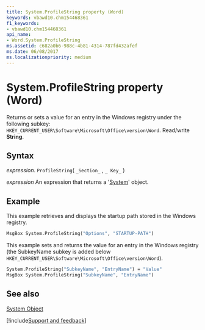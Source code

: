 ```yaml
---
title: System.ProfileString property (Word)
keywords: vbawd10.chm154468361
f1_keywords:
- vbawd10.chm154468361
api_name:
- Word.System.ProfileString
ms.assetid: c682a0b6-988c-4b81-4314-787fd432afef
ms.date: 06/08/2017
ms.localizationpriority: medium
---
```



# System.ProfileString property (Word)

Returns or sets a value for an entry in the Windows registry under the following subkey: `HKEY_CURRENT_USER\Software\Microsoft\Office\version\Word`. Read/write **String**.


## Syntax

_expression_. `ProfileString`( `_Section_` , `_ Key_` )

 _expression_ An expression that returns a '[System](Word.System.md)' object.


## Example

This example retrieves and displays the startup path stored in the Windows registry.


```vb
MsgBox System.ProfileString("Options", "STARTUP-PATH")
```

This example sets and returns the value for an entry in the Windows registry (the SubkeyName subkey is added below `HKEY_CURRENT_USER\Software\Microsoft\Office\version\Word`).




```vb
System.ProfileString("SubkeyName", "EntryName") = "Value" 
MsgBox System.ProfileString("SubkeyName", "EntryName")
```


## See also


[System Object](Word.System.md)

[!include[Support and feedback](~/includes/feedback-boilerplate.md)]